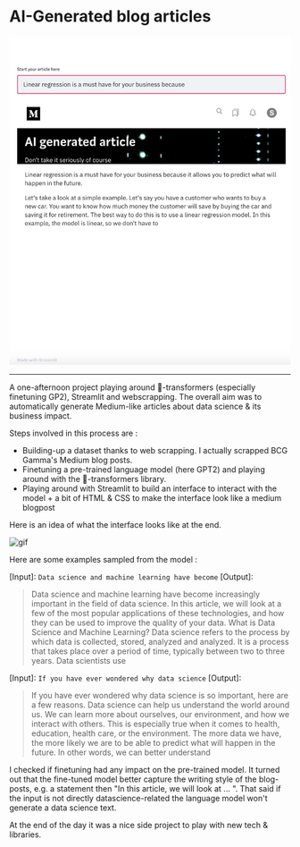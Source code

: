 # AI-Generated blog articles

![img](media/streamlit.png)
______

A one-afternoon project playing around 🤗-transformers (especially finetuning GP2), Streamlit and webscrapping.
The overall aim was to automatically generate Medium-like articles about data science & its business impact.

Steps involved in this process are :
- Building-up a dataset thanks to web scrapping. I actually scrapped BCG Gamma's Medium blog posts.
- Finetuning a pre-trained language model (here GPT2) and playing around with the 🤗-transformers library.
- Playing around with Streamlit to build an interface to interact with the model + a bit of HTML & CSS to make the interface look like a medium blogpost

Here is an idea of what the interface looks like at the end.

![gif](media/streamlit.gif)

Here are some examples sampled from the model :

\[Input\]: `Data science and machine learning have become`
\[Output\]: 
> Data science and machine learning have become increasingly important in the field of data science. In this article, we will look at a few of the most popular applications of these technologies, and how they can be used to improve the quality of your data.
> What is Data Science and Machine Learning? Data science refers to the process by which data is collected, stored, analyzed and analyzed. It is a process that takes place over a period of time, typically between two to three years. Data scientists use

\[Input\]: `If you have ever wondered why data science`
\[Output\]: 
> If you have ever wondered why data science is so important, here are a few reasons. 
> Data science can help us understand the world around us. We can learn more about ourselves, our environment, and how we interact with others. This is especially true when it comes to health, education, health care, or the environment. The more data we have, the more likely we are to be able to predict what will happen in the future. In other words, we can better understand

I checked if finetuning had any impact on the pre-trained model. It turned out that the fine-tuned model better capture 
the writing style of the blog-posts, e.g. a statement then "In this article, we will look at ... ".
That said if the input is not directly datascience-related the language model won't generate a data science text.

At the end of the day it was a nice side project to play with new tech & libraries.